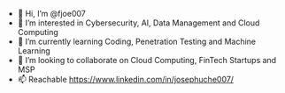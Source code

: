 - 👋 Hi, I’m @fjoe007
- 👀 I’m interested in Cybersecurity, AI, Data Management and Cloud Computing
- 🌱 I’m currently learning Coding, Penetration Testing and Machine Learning
- 💞️ I’m looking to collaborate on Cloud Computing, FinTech Startups and MSP
- 📫 Reachable https://www.linkedin.com/in/josephuche007/

<!---
fjoe007/fjoe007 is a ✨ special ✨ repository because its `README.md` (this file) appears on your GitHub profile.
You can click the Preview link to take a look at your changes.
--->
